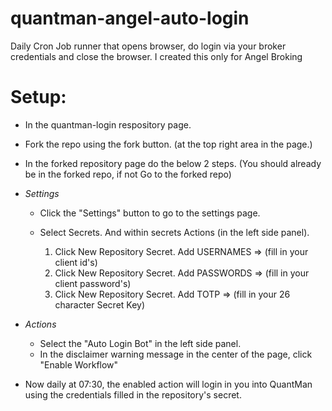 # quantman-angel-auto-login
Daily Cron Job runner that opens browser, do login via your broker credentials and close the browser.
I created this only for Angel Broking
# Setup:

- In the quantman-login respository page. 
- Fork the repo using the fork button. (at the top right area in the page.) 
- In the forked repository page do the below 2 steps. (You should already be in the forked repo, if not Go to the forked repo)
- *Settings* 
  - Click the "Settings" button to go to the settings page.
  - Select Secrets. And within secrets Actions (in the left side panel).

    1. Click New Repository Secret. Add USERNAMES => <value> (fill in your client id's)
    2. Click New Repository Secret. Add PASSWORDS => <value> (fill in your client password's)
    3. Click New Repository Secret. Add TOTP => <value> (fill in your 26 character Secret Key)

- *Actions*
  - Select the "Auto Login Bot" in the left side panel.
  - In the disclaimer warning message in the center of the page, click "Enable Workflow"
- Now daily at 07:30, the enabled action will login in you into QuantMan using the credentials filled in the repository's secret.
